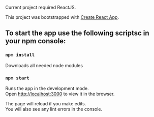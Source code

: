 Current project required ReactJS.

This project was bootstrapped with [Create React App](https://github.com/facebook/create-react-app).

## To start the app use the following scriptsc in your npm console:
### `npm install`

Downloads all needed node modules

### `npm start`

Runs the app in the development mode.<br>
Open [http://localhost:3000](http://localhost:3000) to view it in the browser.

The page will reload if you make edits.<br>
You will also see any lint errors in the console.
